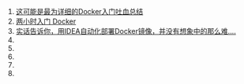 1. [这可能是最为详细的Docker入门吐血总结](https://mp.weixin.qq.com/s/a5fnVpXH1xCtgXHu6jg1LQ)
1. [两小时入门 Docker](https://mp.weixin.qq.com/s/T-yCJSOu_RMtg8nqMAmJfw)
1. [实话告诉你，用IDEA自动化部署Docker镜像，并没有想象中的那么难....](https://mp.weixin.qq.com/s/IzSI37oSbT70ZRc9S-keRg)
1. []()
1. []()
1. []()
1. []()
1. []()